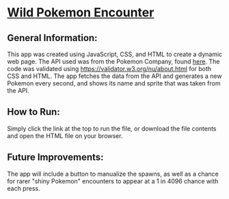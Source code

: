 # **[Wild Pokemon Encounter](https://wildpokemonencounter.herokuapp.com/)**

## General Information:

This app was created using JavaScript, CSS, and HTML to create a dynamic web page. The API used was from the Pokemon Company, found [here](https://pokeapi.co/). The code was validated using https://validator.w3.org/nu/about.html for both CSS and HTML. The app fetches the data from the API and generates a new Pokemon every second, and shows its name and sprite that was taken from the API. 

## How to Run:

Simply click the link at the top to run the file, or download the file contents and open the HTML file on your browser.

## Future Improvements: 

The app will include a button to manualize the spawns, as well as a chance for rarer "shiny Pokemon" encounters to appear at a 1 in 4096 chance with each press. 
